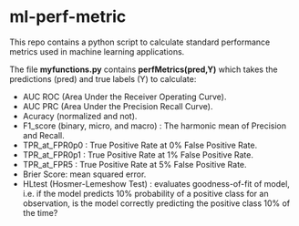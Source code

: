 # ml-perf-metric
This repo contains a python script to calculate standard performance metrics used in machine learning applications.

The file **myfunctions.py** contains **perfMetrics(pred,Y)** which takes the predictions (pred) and true labels (Y) to calculate:

- AUC ROC (Area Under the Receiver Operating Curve).
- AUC PRC (Area Under the Precision Recall Curve).
- Acuracy (normalized and not).
- F1_score (binary, micro, and macro) : The harmonic mean of Precision and Recall.
- TPR_at_FPR0p0 : True Positive Rate at 0% False Positive Rate.
- TPR_at_FPR0p1 : True Positive Rate at 1% False Positive Rate.
- TPR_at_FPR5 : True Positive Rate at 5% False Positive Rate.
- Brier Score: mean squared error.
- HLtest (Hosmer-Lemeshow Test) : evaluates goodness-of-fit of model, i.e. if the model predicts 10% probability of a positive class for an observation, is the model correctly predicting the positive class 10% of the time?
